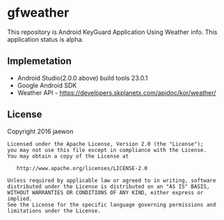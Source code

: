 # gfweather

This repository is Android KeyGuard Application Using Weather info.
This application status is alpha.

## Implemetation
 * Android Studio(2.0.0 above) build tools 23.0.1
 * Google Android SDK
 * Weather API - https://developers.skplanetx.com/apidoc/kor/weather/

## License

Copyright 2016 jaewon

    Licensed under the Apache License, Version 2.0 (the "License");
    you may not use this file except in compliance with the License.
    You may obtain a copy of the License at

       http://www.apache.org/licenses/LICENSE-2.0

    Unless required by applicable law or agreed to in writing, software
    distributed under the License is distributed on an "AS IS" BASIS,
    WITHOUT WARRANTIES OR CONDITIONS OF ANY KIND, either express or implied.
    See the License for the specific language governing permissions and
    limitations under the License.
